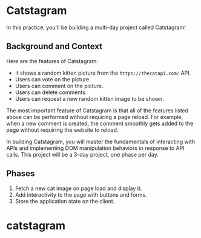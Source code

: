 # Catstagram

In this practice, you'll be building a multi-day project called Catstagram!

## Background and Context

Here are the features of Catstagram:

- It shows a random kitten picture from the `https://thecatapi.com/` API.
- Users can vote on the picture.
- Users can comment on the picture.
- Users can delete comments.
- Users can request a new random kitten image to be shown.

The most important feature of Catstagram is that all of the features listed
above can be performed without requiring a page reload. For example, when a new
comment is created, the comment smoothly gets added to the page without
requiring the website to reload.

In building Catstagram, you will master the fundamentals of interacting with
APIs and implementing DOM manipulation behaviors in response to API calls.
This project will be a 3-day project, one phase per day.

## Phases

1. Fetch a new cat image on page load and display it.
2. Add interactivity to the page with buttons and forms.
3. Store the application state on the client.
# catstagram
